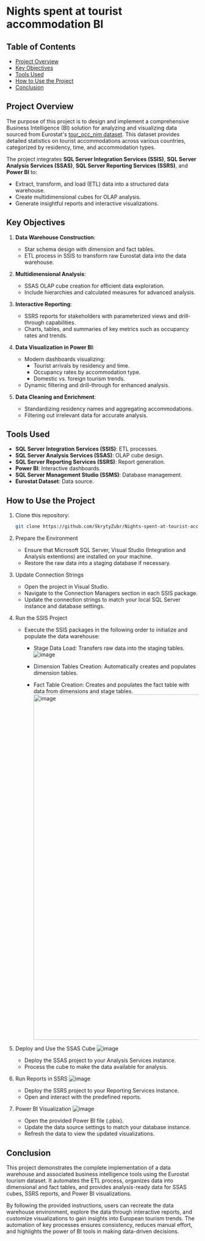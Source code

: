 # Nights spent at tourist accommodation BI

## Table of Contents
- [Project Overview](https://github.com/SkrytyZubr/touristDW?tab=readme-ov-file#project-overview)
- [Key Objectives](https://github.com/SkrytyZubr/touristDW?tab=readme-ov-file#key-objectives)
- [Tools Used](https://github.com/SkrytyZubr/touristDW?tab=readme-ov-file#tools-used)
- [How to Use the Project](https://github.com/SkrytyZubr/touristDW?tab=readme-ov-file#how-to-use-the-project)
- [Conclusion](https://github.com/SkrytyZubr/touristDW?tab=readme-ov-filed#conclusion)
## Project Overview
The purpose of this project is to design and implement a comprehensive Business Intelligence (BI) solution for analyzing and visualizing data sourced from Eurostat's [tour_occ_nim dataset](https://ec.europa.eu/eurostat/databrowser/view/tour_occ_nim__custom_14974055/default/bar?lang=en). This dataset provides detailed statistics on tourist accommodations across various countries, categorized by residency, time, and accommodation types.

The project integrates **SQL Server Integration Services (SSIS)**, **SQL Server Analysis Services (SSAS)**, **SQL Server Reporting Services (SSRS)**, and **Power BI** to:
- Extract, transform, and load (ETL) data into a structured data warehouse.
- Create multidimensional cubes for OLAP analysis.
- Generate insightful reports and interactive visualizations.

## Key Objectives

1. **Data Warehouse Construction**:
   - Star schema design with dimension and fact tables.
   - ETL process in SSIS to transform raw Eurostat data into the data warehouse.

2. **Multidimensional Analysis**:
   - SSAS OLAP cube creation for efficient data exploration.
   - Include hierarchies and calculated measures for advanced analysis.

3. **Interactive Reporting**:
   - SSRS reports for stakeholders with parameterized views and drill-through capabilities.
   - Charts, tables, and summaries of key metrics such as occupancy rates and trends.

4. **Data Visualization in Power BI**:
   - Modern dashboards visualizing:
     - Tourist arrivals by residency and time.
     - Occupancy rates by accommodation type.
     - Domestic vs. foreign tourism trends.
   - Dynamic filtering and drill-through for enhanced analysis.

5. **Data Cleaning and Enrichment**:
   - Standardizing residency names and aggregating accommodations.
   - Filtering out irrelevant data for accurate analysis.

## Tools Used
- **SQL Server Integration Services (SSIS)**: ETL processes.
- **SQL Server Analysis Services (SSAS)**: OLAP cube design.
- **SQL Server Reporting Services (SSRS)**: Report generation.
- **Power BI**: Interactive dashboards.
- **SQL Server Management Studio (SSMS)**: Database management.
- **Eurostat Dataset**: Data source.

## How to Use the Project

1. Clone this repository:
   ```bash
   git clone https://github.com/SkrytyZubr/Nights-spent-at-tourist-accommodation-BI.git
2. Prepare the Environment
   - Ensure that Microsoft SQL Server, Visual Studio (Integration and Analysis extentions) are installed on your machine.
   - Restore the raw data into a staging database if necessary.
3. Update Connection Strings
   - Open the project in Visual Studio.
   - Navigate to the Connection Managers section in each SSIS package.
   - Update the connection strings to match your local SQL Server instance and database settings.
4. Run the SSIS Project
   - Execute the SSIS packages in the following order to initialize and populate the data warehouse:
       - Stage Data Load: Transfers raw data into the staging tables.
         ![image](https://github.com/user-attachments/assets/27dd735b-d981-4b8b-af6c-a405cdcfce1f)

       - Dimension Tables Creation: Automatically creates and populates dimension tables.
       - Fact Table Creation: Creates and populates the fact table with data from dimensions and stage tables.
         <img width="905" alt="image" src="https://github.com/user-attachments/assets/90fa67ae-5ad8-4c09-b50b-d5970299e047" />

5. Deploy and Use the SSAS Cube
   ![image](https://github.com/user-attachments/assets/441f176e-9cda-4d13-a0d6-587e68d1bbae)

   - Deploy the SSAS project to your Analysis Services instance.
   - Process the cube to make the data available for analysis.
7. Run Reports in SSRS
   ![image](https://github.com/user-attachments/assets/97f9bdb9-e3eb-4ea2-8cac-a1b9a2332bd6)

   - Deploy the SSRS project to your Reporting Services instance.
   - Open and interact with the predefined reports.
9. Power BI Visualization
   ![image](https://github.com/user-attachments/assets/08b3bd3f-f366-4ca6-bac2-a61f5ac46965)

   - Open the provided Power BI file (.pbix).
   - Update the data source settings to match your database instance.
   - Refresh the data to view the updated visualizations.
   
## Conclusion
This project demonstrates the complete implementation of a data warehouse and associated business intelligence tools using the Eurostat tourism dataset. It automates the ETL process, organizes data into dimensional and fact tables, and provides analysis-ready data for SSAS cubes, SSRS reports, and Power BI visualizations.

By following the provided instructions, users can recreate the data warehouse environment, explore the data through interactive reports, and customize visualizations to gain insights into European tourism trends. The automation of key processes ensures consistency, reduces manual effort, and highlights the power of BI tools in making data-driven decisions.
